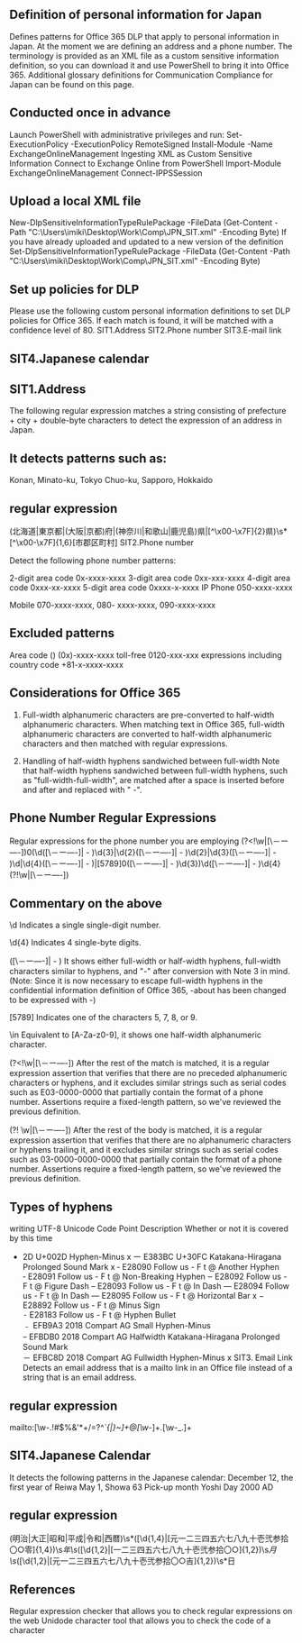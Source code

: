 ## Definition of personal information for Japan
Defines patterns for Office 365 DLP that apply to personal information in Japan. At the moment we are defining an address and a phone number. The terminology is provided as an XML file as a custom sensitive information definition, so you can download it and use PowerShell to bring it into Office 365. Additional glossary definitions for Communication Compliance for Japan can be found on this page.

## Conducted once in advance
Launch PowerShell with administrative privileges and run:
Set-ExecutionPolicy -ExecutionPolicy RemoteSigned
Install-Module -Name ExchangeOnlineManagement
Ingesting XML as Custom Sensitive Information
Connect to Exchange Online from PowerShell
Import-Module ExchangeOnlineManagement
Connect-IPPSSession

## Upload a local XML file

New-DlpSensitiveInformationTypeRulePackage -FileData (Get-Content -Path "C:\Users\imiki\Desktop\Work\Comp\JPN_SIT.xml" -Encoding Byte)
If you have already uploaded and updated to a new version of the definition
Set-DlpSensitiveInformationTypeRulePackage -FileData (Get-Content -Path "C:\Users\imiki\Desktop\Work\Comp\JPN_SIT.xml" -Encoding Byte)


## Set up policies for DLP
Please use the following custom personal information definitions to set DLP policies for Office 365. If each match is found, it will be matched with a confidence level of 80.
SIT1.Address SIT2.Phone number SIT3.E-mail link


## SIT4.Japanese calendar

## SIT1.Address
The following regular expression matches a string consisting of prefecture + city + double-byte characters to detect the expression of an address in Japan.

## It detects patterns such as:
Konan, Minato-ku, Tokyo Chuo-ku,
Sapporo, Hokkaido

## regular expression
(北海道|東京都|(大阪|京都)府|(神奈川|和歌山|鹿児島)県|[^\x00-\x7F]{2}県)\s*[^\x00-\x7F]{1,6}[市郡区町村]
SIT2.Phone number

Detect the following phone number patterns:

2-digit area code 0x-xxxx-xxxx 3-digit area code 0xx-xxx-xxxx 4-digit area code 0xxx-xx-xxxx 5-digit area code 0xxxx-x-xxxx IP Phone 050-xxxx-xxxx



Mobile 070-xxxx-xxxx, 080-
xxxx-xxxx, 090-xxxx-xxxx

## Excluded patterns
Area code () (0x)-xxxx-xxxx toll-free 0120-xxx-xxx expressions including
country code +81-x-xxxx-xxxx

## Considerations for Office 365
1. Full-width alphanumeric characters are pre-converted to half-width alphanumeric characters.
When matching text in Office 365, full-width alphanumeric characters are converted to half-width alphanumeric characters and then matched with regular expressions.

2. Handling of half-width hyphens sandwiched between full-width
Note that half-width hyphens sandwiched between full-width hyphens, such as "full-width-full-width", are matched after a space is inserted before and after and replaced with " -".

## Phone Number Regular Expressions
Regular expressions for the phone number you are employing
(?<!\w|[\－ー―-])0(\d([\－ー―-]| - )\d{3}|\d{2}([\－ー―-]| - )\d{2}|\d{3}([\－ー―-]| - )\d|\d{4}([\－ー―-]| - )|[5789]0([\－ー―-]| - )\d{3})\d([\－ー―-]| - )\d{4}(?!\w|[\－ー―-])

## Commentary on the above
\d
Indicates a single single-digit number.

\d{4}
Indicates 4 single-byte digits.

([\－ー―-]| - )
It shows either full-width or half-width hyphens, full-width characters similar to hyphens, and "-" after conversion with Note 3 in mind. (Note: Since it is now necessary to escape full-width hyphens in the confidential information definition of Office 365, -about has been changed to be expressed with \-)

[5789]
Indicates one of the characters 5, 7, 8, or 9.

\in
Equivalent to [A-Za-z0-9], it shows one half-width alphanumeric character.

(?<!\w|[\－ー―-])
After the rest of the match is matched, it is a regular expression assertion that verifies that there are no preceded alphanumeric characters or hyphens, and it excludes similar strings such as serial codes such as E03-0000-0000 that partially contain the format of a phone number. Assertions require a fixed-length pattern, so we've reviewed the previous definition.

(?! \w|[\－ー―-])
After the rest of the body is matched, it is a regular expression assertion that verifies that there are no alphanumeric characters or hyphens trailing it, and it excludes similar strings such as serial codes such as 03-0000-0000-0000 that partially contain the format of a phone number. Assertions require a fixed-length pattern, so we've reviewed the previous definition.

 ## Types of hyphens
writing	UTF-8	Unicode Code Point	Description	Whether or not it is covered by this time
-	2D	U+002D	Hyphen-Minus	x
ー	E383BC	U+30FC	Katakana-Hiragana Prolonged Sound Mark	x
‐	E28090	Follow us - F t @	Another Hyphen	
‑	E28091	Follow us - F t @	Non-Breaking Hyphen	
‒	E28092	Follow us - F t @	Figure Dash	
–	E28093	Follow us - F t @	In Dash	
—	E28094	Follow us - F t @	In Dash	
―	E28095	Follow us - F t @	Horizontal Bar	x
−	E28892	Follow us - F t @	Minus Sign	
⁃	E28183	Follow us - F t @	Hyphen Bullet	
﹣	EFB9A3	2018 Compart AG	Small Hyphen-Minus	
ｰ	EFBDB0	2018 Compart AG	Halfwidth Katakana-Hiragana Prolonged Sound Mark	
－	EFBC8D	2018 Compart AG	Fullwidth Hyphen-Minus	x
SIT3. Email Link
Detects an email address that is a mailto link in an Office file instead of a string that is an email address.

## regular expression

mailto:[\w\-.!#$%&'*+\/=?^_`{|}~]+@[\w\-_]+\.[\w\-_.]+

## SIT4.Japanese Calendar

It detects the following patterns in the Japanese calendar:
December 12, the first year of Reiwa May
1, Showa 63 Pick-up
month Yoshi Day 2000 AD

## regular expression
(明治|大正|昭和|平成|令和|西暦)\s*([\d{1,4}|[元一二三四五六七八九十壱弐参拾〇○零]{1,4})\s*年\s*([\d{1,2}|[一二三四五六七八九十壱弐参拾〇○]{1,2})\s*月\s*([\d{1,2}|[元一二三四五六七八九十壱弐参拾〇○吉]{1,2})\s*日  

## References
Regular expression checker that allows you to check regular expressions on the web
Unidode character tool that allows you to check the code of a character
